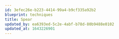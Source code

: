 ```yaml
---
id: 3efec26e-b223-4414-99a4-b9cf335a92b2
blueprint: techniques
title: Spear
updated_by: ea6393ed-5c2e-4abf-b78d-80b9488e0102
updated_at: 1643226901
---
```

